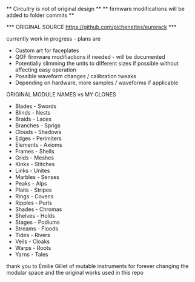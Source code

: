 ** Circuitry is not of original design **
** firmware modifications will be added to folder commits **

*** ORIGINAL SOURCE https://github.com/pichenettes/eurorack ***

currently work in progress - plans are
  * Custom art for faceplates
  * QOF firmware modifiactions if needed - will be documented
  * Potentially slimming the units to different sizes if possible without affecting easy operation
  * Possible waveform changes / calibration tweaks
  * Depending on hardware, more samples / waveforms if applicable

ORIGINAL MODULE NAMES vs MY CLONES 
 * Blades - Swords
 * Blinds - Nests
 * Braids - Laces
 * Branches - Sprigs
 * Clouds - Shadows 
 * Edges - Perimiters
 * Elements - Axioms
 * Frames - Shells
 * Grids - Meshes
 * Kinks - Stitches
 * Links - Unites
 * Marbles - Senses
 * Peaks - Alps
 * Plaits - Stripes
 * Rings - Covens
 * Ripples - Purls
 * Shades - Chromas
 * Shelves - Holds
 * Stages - Podiums
 * Streams - Floods
 * Tides - Rivers
 * Veils - Cloaks
 * Warps - Roots
 * Yarns - Tales

thank you to Émilie Gillet of mutable instruments for forever changing the modular space and the original works used in this repo 
